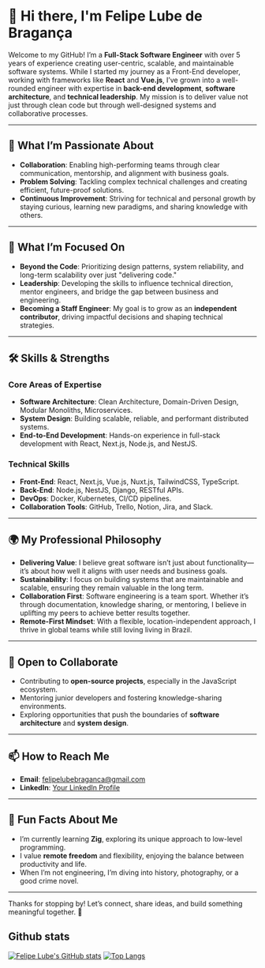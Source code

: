 # 👋 Hi there, I'm Felipe Lube de Bragança

Welcome to my GitHub! I’m a **Full-Stack Software Engineer** with over 5 years of experience creating user-centric, scalable, and maintainable software systems. While I started my journey as a Front-End developer, working with frameworks like **React** and **Vue.js**, I’ve grown into a well-rounded engineer with expertise in **back-end development**, **software architecture**, and **technical leadership**. My mission is to deliver value not just through clean code but through well-designed systems and collaborative processes.

---

## 🌟 What I’m Passionate About
- **Collaboration**: Enabling high-performing teams through clear communication, mentorship, and alignment with business goals.
- **Problem Solving**: Tackling complex technical challenges and creating efficient, future-proof solutions.
- **Continuous Improvement**: Striving for technical and personal growth by staying curious, learning new paradigms, and sharing knowledge with others.

---

## 🔭 What I’m Focused On
- **Beyond the Code**: Prioritizing design patterns, system reliability, and long-term scalability over just "delivering code."
- **Leadership**: Developing the skills to influence technical direction, mentor engineers, and bridge the gap between business and engineering.
- **Becoming a Staff Engineer**: My goal is to grow as an **independent contributor**, driving impactful decisions and shaping technical strategies.

---

## 🛠️ Skills & Strengths
### Core Areas of Expertise
- **Software Architecture**: Clean Architecture, Domain-Driven Design, Modular Monoliths, Microservices.
- **System Design**: Building scalable, reliable, and performant distributed systems.
- **End-to-End Development**: Hands-on experience in full-stack development with React, Next.js, Node.js, and NestJS.

### Technical Skills
- **Front-End**: React, Next.js, Vue.js, Nuxt.js, TailwindCSS, TypeScript.
- **Back-End**: Node.js, NestJS, Django, RESTful APIs.
- **DevOps**: Docker, Kubernetes, CI/CD pipelines.
- **Collaboration Tools**: GitHub, Trello, Notion, Jira, and Slack.

---

## 🌍 My Professional Philosophy
- **Delivering Value**: I believe great software isn’t just about functionality—it’s about how well it aligns with user needs and business goals.
- **Sustainability**: I focus on building systems that are maintainable and scalable, ensuring they remain valuable in the long term.
- **Collaboration First**: Software engineering is a team sport. Whether it’s through documentation, knowledge sharing, or mentoring, I believe in uplifting my peers to achieve better results together.
- **Remote-First Mindset**: With a flexible, location-independent approach, I thrive in global teams while still loving living in Brazil.

---

## 👯 Open to Collaborate
- Contributing to **open-source projects**, especially in the JavaScript ecosystem.
- Mentoring junior developers and fostering knowledge-sharing environments.
- Exploring opportunities that push the boundaries of **software architecture** and **system design**.

---

## 📫 How to Reach Me
- **Email**: [felipelubebraganca@gmail.com](mailto:me@lube.codes)
- **LinkedIn**: [Your LinkedIn Profile](https://www.linkedin.com/in/felipelube/)

---

## 🚀 Fun Facts About Me
- I’m currently learning **Zig**, exploring its unique approach to low-level programming.
- I value **remote freedom** and flexibility, enjoying the balance between productivity and life.
- When I’m not engineering, I’m diving into history, photography, or a good crime novel.

---

Thanks for stopping by! Let’s connect, share ideas, and build something meaningful together. 🚀


## Github stats
[![Felipe Lube's GitHub stats](https://github-readme-stats-kappa-one-59.vercel.app/api?username=felipelube&show_icons=true&include_all_commits=true&show=reviews,discussions_started,discussions_answered,prs_merged,prs_merged_percentage)](https://github.com/felipelube/github-readme-stats)
[![Top Langs](https://github-readme-stats-kappa-one-59.vercel.app/api/top-langs/?username=felipelube&hide=html,css)](https://github.com/felipelube/github-readme-stats)
